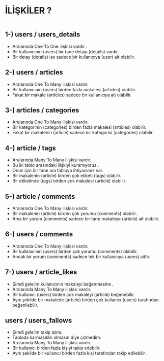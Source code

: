 # İLİŞKİLER ?

<img src="">

## 1-) users / users_details
* Aralarında One To One ilişkisi vardır .
* Bir kullanıcının (users) bir tane detayı (details) vardır.
* Bir detay (details) ise sadece bir kullanıcıya (user) ait olabilir.

## 2-) users / articles
* Aralarında One To Many ilişkisi vardır.
* Bir kullanıcının (users) birden fazla makalesi (articles) olabilir.
* Fakat bir makale (articles) sadece bir kullanıcıya ait olabilir.

## 3-) articles / categories
* Aralarında One To Many ilişkisi vardır.
* Bir kategorinin (categories) birden fazla makalesi (articles) olabilir.
* Fakat bir makalenin (article) sadece bir kategorisi (categories) olabilir.

## 4-) article / tags
* Aralarında Many To Many ilişkisi vardır.
* Bu iki tablo arasındaki ilişkiyi kuramıyoruz .
* Onun için bir tane ara tabloya ihtiyacımız var.
* Bir makalenin (article) birden çok etiketi (tags) olabilir.
* Bir etiketinde (tags) birden çok makalesi (article) olabilir.

## 5-) article / comments
* Aralarında One To Many ilişkisi vardır.
* Bir makalenin (article) birden çok yorumu (comments) olabilir.
* Ama bir yorum (comments) sadece bir tane makaleye (article) ait olabilir.

## 6-) users / comments
* Aralarında One To Many ilişkisi vardır.
* Bir kullanıcının (users) birden çok yorumu (comments) olabilir.
* Ancak bir yorum (comments) sadece tek bir kullanıcıya (users) aittir.

## 7-) users / article_likes
* Şimdi gelelim kullanıcının makaleyi beğenmesine .
* Aralarında Many To Many ilişkisi vardır.
* Bir kullanıcı (users) birden çok makaleyi (article) beğenebilir.
* Aynı şekilde bir makalede (article) birden çok kullanıcı (users) tarafından beğenilebilir.

## users / users_fallows
* Şimdi gelelim takip işine.
* Tabloda karmaşıklık olmasın diye çizmedim.
* Aralarında Many To Many ilişkisi vardır.
* Bir kullanıcı birden fazla kişiyi takip edebilir.
* Aynı şekilde bir kullanıcı birden fazla kişi tarafından takip edilebilir .